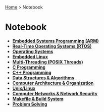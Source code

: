 <a href="./">Home</a> > Notebook

# Notebook



* **<a href="./embedded-systems-programming-arm/">Embedded Systems Programming (ARM)</a>**
* **<a href="./real-time-operating-systems/">Real-Time Operating Systems (RTOS)</a>**
* **<a href="./operating-systems/">Operating Systems</a>**
* **<a href="./embedded-linux/">Embedded Linux</a>**
* **<a href="./multi-threading/">Multi-Threading (POSIX Threads)</a>**
* **<a href="./c-programming/">C Programming</a>**
* **<a href="./cpp-programming/">C++ Programming</a>**
* **<a href="./data-structures-and-algorithms/">Data Structures & Algorithms</a>**
* **<a href="./computer-architecture-and-organization/">Computer Architecture & Organization</a>**
* **<a href="./unix-linux/">Unix/Linux</a>**
* **<a href="./computer-networks-and-network-security/">Computer Networks & Network Security</a>**
* **<a href="./makefile-and-build-system/">Makefile & Build System</a>**
* **<a href="./problem-solving/">Problem Solving</a>**
